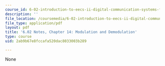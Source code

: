 ```yaml
---
course_id: 6-02-introduction-to-eecs-ii-digital-communication-systems-fall-2012
description: ''
file_location: /coursemedia/6-02-introduction-to-eecs-ii-digital-communication-systems-fall-2012/2ab9b67e8fccafa520dac8033003b289_MIT6_02F12_chap14.pdf
file_type: application/pdf
layout: pdf
title: '6.02 Notes, Chapter 14: Modulation and Demodulation'
type: course
uid: 2ab9b67e8fccafa520dac8033003b289

---
```

None